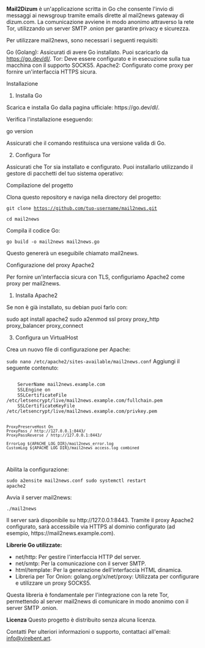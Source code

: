 <strong>Mail2Dizum</strong> è un'applicazione scritta in Go che consente l'invio di messaggi ai newsgroup tramite emails dirette al mail2news gateway di dizum.com. 
La comunicazione avviene in modo anonimo attraverso la rete Tor, utilizzando un server SMTP .onion per garantire privacy e sicurezza.

Per utilizzare mail2news, sono necessari i seguenti requisiti:

Go (Golang): Assicurati di avere Go installato. 
Puoi scaricarlo da https://go.dev/dl/.
Tor: Deve essere configurato e in esecuzione sulla tua macchina con il supporto SOCKS5.
Apache2: Configurato come proxy per fornire un'interfaccia HTTPS sicura.

Installazione
1. Installa Go<br>
<p>Scarica e installa Go dalla pagina ufficiale: https://go.dev/dl/.</p>

<p>Verifica l'installazione eseguendo:</p>

go version<br>
<p>Assicurati che il comando restituisca una versione valida di Go.</p>

2. Configura Tor<br>
<p>Assicurati che Tor sia installato e configurato. Puoi installarlo utilizzando il gestore di pacchetti del tuo sistema operativo:</p>

Compilazione del progetto<br>
<p>Clona questo repository e naviga nella directory del progetto:</p>

<code>git clone https://github.com/tuo-username/mail2news.git<br>
cd mail2news</code>

<p>Compila il codice Go:</p>

<code>go build -o mail2news mail2news.go</code>
<p>Questo genererà un eseguibile chiamato mail2news.</p>

<p>Configurazione del proxy Apache2</p>
<p>Per fornire un'interfaccia sicura con TLS, configuriamo Apache2 come proxy per mail2news.</p>

1. Installa Apache2<br>
<p>Se non è già installato, su debian puoi farlo con:</p>
<code></code>sudo apt install apache2
sudo a2enmod ssl proxy proxy_http proxy_balancer proxy_connect</code>

3. Configura un VirtualHost<br>
<p>Crea un nuovo file di configurazione per Apache:</p>

<code>sudo nano /etc/apache2/sites-available/mail2news.conf</code>
Aggiungi il seguente contenuto:<br>

<p><code><VirtualHost *:443>
    ServerName mail2news.example.com
    SSLEngine on
    SSLCertificateFile /etc/letsencrypt/live/mail2news.example.com/fullchain.pem
    SSLCertificateKeyFile /etc/letsencrypt/live/mail2news.example.com/privkey.pem

    ProxyPreserveHost On
    ProxyPass / http://127.0.0.1:8443/
    ProxyPassReverse / http://127.0.0.1:8443/

    ErrorLog ${APACHE_LOG_DIR}/mail2news_error.log
    CustomLog ${APACHE_LOG_DIR}/mail2news_access.log combined
</VirtualHost></code></p>
Abilita la configurazione:<br>

<code>sudo a2ensite mail2news.conf
sudo systemctl restart apache2</code>

Avvia il server mail2news:<br>

<code>./mail2news</code>
<p>Il server sarà disponibile su http://127.0.0.1:8443. Tramite il proxy Apache2 configurato, sarà accessibile via HTTPS al dominio configurato (ad esempio, https://mail2news.example.com).</p>

<b>Librerie Go utilizzate:</b>
<p><ul><li>net/http: Per gestire l'interfaccia HTTP del server.</li>
<li>net/smtp: Per la comunicazione con il server SMTP.</li>
<li>html/template: Per la generazione dell'interfaccia HTML dinamica.</li>
<li>Libreria per Tor Onion:
golang.org/x/net/proxy: Utilizzata per configurare e utilizzare un proxy SOCKS5.</li></ul></p>
<p>Questa libreria è fondamentale per l'integrazione con la rete Tor, permettendo al server mail2news di comunicare in modo anonimo con il server SMTP .onion.</p>

<b>Licenza</b>
Questo progetto è distribuito senza alcuna licenza.

Contatti
Per ulteriori informazioni o supporto, contattaci all'email: info@virebent.art.
